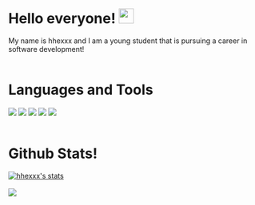 # Hello everyone! <img src="https://raw.githubusercontent.com/MartinHeinz/MartinHeinz/master/wave.gif" width="30px">

My name is hhexxx and I am a young student that is pursuing a career in software development!
<br>
<br>

# Languages and Tools

![](https://img.shields.io/badge/Code-Python-informational?style=flat&logo=python&logoColor=white&color=2bbc8a)
![](https://img.shields.io/badge/Code-PHP-informational?style=flat&logo=php&logoColor=white&color=2bbc8a)
![](https://img.shields.io/badge/Tools-MongoDB-informational?style=flat&logo=mongodb&logoColor=white&color=2bbc8a)
![](https://img.shields.io/badge/Tools-MySQL-informational?style=flat&logo=mysql&logoColor=white&color=2bbc8a)
![](https://img.shields.io/badge/Editor-PyCharm-informational?style=flat&logo=pycharm&logoColor=white&color=2bbc8a)
<br>
<br>
# Github Stats!
<a href="https://github.com/hhexxx">
  <img align="center" src="https://github-readme-stats.vercel.app/api?username=hhexxx&show_icons=true&include_all_commits=true&show_icons=true&title_color=fff&icon_color=79ff97&text_color=9f9f9f&bg_color=151515" alt="hhexxx's stats" />
</a>
<br><br>
<a href="https://github.com/hhexxx?tab=repositories">
  <img align="center" src="https://github-readme-stats.vercel.app/api/top-langs/?username=hhexxx&layout=compact&show_icons=true&title_color=fff&icon_color=79ff97&text_color=9f9f9f&bg_color=151515" />
</a>
<br>
<br>

